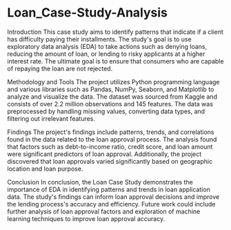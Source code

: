 # Loan_Case-Study-Analysis


Introduction
This case study aims to identify patterns that indicate if a client has difficulty paying their installments. The study's goal is to use exploratory data analysis (EDA) to take actions such as denying loans, reducing the amount of loan, or lending to risky applicants at a higher interest rate. The ultimate goal is to ensure that consumers who are capable of repaying the loan are not rejected.

Methodology and Tools
The project utilizes Python programming language and various libraries such as Pandas, NumPy, Seaborn, and Matplotlib to analyze and visualize the data. The dataset was sourced from Kaggle and consists of over 2.2 million observations and 145 features. The data was preprocessed by handling missing values, converting data types, and filtering out irrelevant features.

Findings
The project's findings include patterns, trends, and correlations found in the data related to the loan approval process. The analysis found that factors such as debt-to-income ratio, credit score, and loan amount were significant predictors of loan approval. Additionally, the project discovered that loan approvals varied significantly based on geographic location and loan purpose.

Conclusion
In conclusion, the Loan Case Study demonstrates the importance of EDA in identifying patterns and trends in loan application data. The study's findings can inform loan approval decisions and improve the lending process's accuracy and efficiency. Future work could include further analysis of loan approval factors and exploration of machine learning techniques to improve loan approval accuracy.
